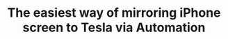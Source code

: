 ---
title: The easiest way of mirroring iPhone screen to Tesla via Automation
name: The easiest way of mirroring iPhone screen to Tesla via Automation
link: https://www.youtube.com/embed/RuW6pdcY930
categories: video
---